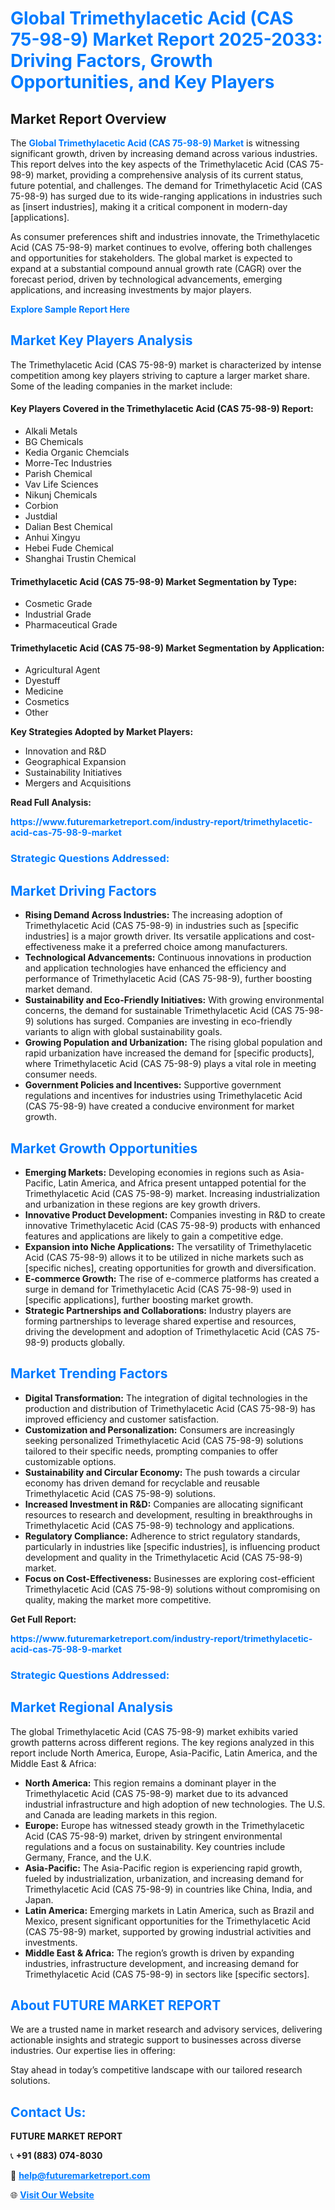 <h1 style="color: #007BFF;">Global Trimethylacetic Acid (CAS 75-98-9) Market Report 2025-2033: Driving Factors, Growth Opportunities, and Key Players</h1>

<section id="overview">
<h2>Market Report Overview</h2>
<p>The <a href="https://www.futuremarketreport.com/industry-report/trimethylacetic-acid-cas-75-98-9-market" style="color: #007BFF; text-decoration: none;"><strong>Global Trimethylacetic Acid (CAS 75-98-9) Market</strong></a> is witnessing significant growth, driven by increasing demand across various industries. This report delves into the key aspects of the Trimethylacetic Acid (CAS 75-98-9) market, providing a comprehensive analysis of its current status, future potential, and challenges. The demand for Trimethylacetic Acid (CAS 75-98-9) has surged due to its wide-ranging applications in industries such as [insert industries], making it a critical component in modern-day [applications].</p>
<p>As consumer preferences shift and industries innovate, the Trimethylacetic Acid (CAS 75-98-9) market continues to evolve, offering both challenges and opportunities for stakeholders. The global market is expected to expand at a substantial compound annual growth rate (CAGR) over the forecast period, driven by technological advancements, emerging applications, and increasing investments by major players.</p>
</section>

<section id="overview">
<p><a href="https://www.futuremarketreport.com/request-sample/reportId=90789" style="color: #007BFF; text-decoration: none;"><strong>Explore Sample Report Here</strong></a></p>
</section>

<section id="key-players">
<h2 style="color: #007BFF;">Market Key Players Analysis</h2>
<p>The Trimethylacetic Acid (CAS 75-98-9) market is characterized by intense competition among key players striving to capture a larger market share. Some of the leading companies in the market include:</p>
<h4>Key Players Covered in the Trimethylacetic Acid (CAS 75-98-9) Report:</h4>
<ul><li>Alkali Metals</li><li>BG Chemicals</li><li>Kedia Organic Chemcials</li><li>Morre-Tec Industries</li><li>Parish Chemical</li><li>Vav Life Sciences</li><li>Nikunj Chemicals</li><li>Corbion</li><li>Justdial</li><li>Dalian Best Chemical</li><li>Anhui Xingyu</li><li>Hebei Fude Chemical</li><li>Shanghai Trustin Chemical</li></ul>
<h4>Trimethylacetic Acid (CAS 75-98-9) Market Segmentation by Type:</h4>
<ul><li>Cosmetic Grade</li><li>Industrial Grade</li><li>Pharmaceutical Grade</li></ul>

<h4>Trimethylacetic Acid (CAS 75-98-9) Market Segmentation by Application:</h4>
<ul><li>Agricultural Agent</li><li>Dyestuff</li><li>Medicine</li><li>Cosmetics</li><li>Other</li></ul>
<p><strong>Key Strategies Adopted by Market Players:</strong></p>
<ul>
<li>Innovation and R&D</li>
<li>Geographical Expansion</li>
<li>Sustainability Initiatives</li>
<li>Mergers and Acquisitions</li>
</ul>
</section>

<section>
<p><strong>Read Full Analysis: </strong></p><a href="https://www.futuremarketreport.com/industry-report/trimethylacetic-acid-cas-75-98-9-market" style="color: #007BFF; text-decoration: none;"><strong>https://www.futuremarketreport.com/industry-report/trimethylacetic-acid-cas-75-98-9-market</strong></a>
<h3 style="color: #007BFF;">Strategic Questions Addressed:</h3>
</section>

<section id="driving-factors">
<h2 style="color: #007BFF;">Market Driving Factors</h2>
<ul>
<li><strong>Rising Demand Across Industries:</strong> The increasing adoption of Trimethylacetic Acid (CAS 75-98-9) in industries such as [specific industries] is a major growth driver. Its versatile applications and cost-effectiveness make it a preferred choice among manufacturers.</li>
<li><strong>Technological Advancements:</strong> Continuous innovations in production and application technologies have enhanced the efficiency and performance of Trimethylacetic Acid (CAS 75-98-9), further boosting market demand.</li>
<li><strong>Sustainability and Eco-Friendly Initiatives:</strong> With growing environmental concerns, the demand for sustainable Trimethylacetic Acid (CAS 75-98-9) solutions has surged. Companies are investing in eco-friendly variants to align with global sustainability goals.</li>
<li><strong>Growing Population and Urbanization:</strong> The rising global population and rapid urbanization have increased the demand for [specific products], where Trimethylacetic Acid (CAS 75-98-9) plays a vital role in meeting consumer needs.</li>
<li><strong>Government Policies and Incentives:</strong> Supportive government regulations and incentives for industries using Trimethylacetic Acid (CAS 75-98-9) have created a conducive environment for market growth.</li>
</ul>
</section>

<section id="growth-opportunities">
<h2 style="color: #007BFF;">Market Growth Opportunities</h2>
<ul>
<li><strong>Emerging Markets:</strong> Developing economies in regions such as Asia-Pacific, Latin America, and Africa present untapped potential for the Trimethylacetic Acid (CAS 75-98-9) market. Increasing industrialization and urbanization in these regions are key growth drivers.</li>
<li><strong>Innovative Product Development:</strong> Companies investing in R&D to create innovative Trimethylacetic Acid (CAS 75-98-9) products with enhanced features and applications are likely to gain a competitive edge.</li>
<li><strong>Expansion into Niche Applications:</strong> The versatility of Trimethylacetic Acid (CAS 75-98-9) allows it to be utilized in niche markets such as [specific niches], creating opportunities for growth and diversification.</li>
<li><strong>E-commerce Growth:</strong> The rise of e-commerce platforms has created a surge in demand for Trimethylacetic Acid (CAS 75-98-9) used in [specific applications], further boosting market growth.</li>
<li><strong>Strategic Partnerships and Collaborations:</strong> Industry players are forming partnerships to leverage shared expertise and resources, driving the development and adoption of Trimethylacetic Acid (CAS 75-98-9) products globally.</li>
</ul>
</section>

<section id="trending-factors">
<h2 style="color: #007BFF;">Market Trending Factors</h2>
<ul>
<li><strong>Digital Transformation:</strong> The integration of digital technologies in the production and distribution of Trimethylacetic Acid (CAS 75-98-9) has improved efficiency and customer satisfaction.</li>
<li><strong>Customization and Personalization:</strong> Consumers are increasingly seeking personalized Trimethylacetic Acid (CAS 75-98-9) solutions tailored to their specific needs, prompting companies to offer customizable options.</li>
<li><strong>Sustainability and Circular Economy:</strong> The push towards a circular economy has driven demand for recyclable and reusable Trimethylacetic Acid (CAS 75-98-9) solutions.</li>
<li><strong>Increased Investment in R&D:</strong> Companies are allocating significant resources to research and development, resulting in breakthroughs in Trimethylacetic Acid (CAS 75-98-9) technology and applications.</li>
<li><strong>Regulatory Compliance:</strong> Adherence to strict regulatory standards, particularly in industries like [specific industries], is influencing product development and quality in the Trimethylacetic Acid (CAS 75-98-9) market.</li>
<li><strong>Focus on Cost-Effectiveness:</strong> Businesses are exploring cost-efficient Trimethylacetic Acid (CAS 75-98-9) solutions without compromising on quality, making the market more competitive.</li>
</ul>
</section>

<section>
<p><strong>Get Full Report: </strong></p><a href="https://www.futuremarketreport.com/industry-report/trimethylacetic-acid-cas-75-98-9-market" style="color: #007BFF; text-decoration: none;"><strong>https://www.futuremarketreport.com/industry-report/trimethylacetic-acid-cas-75-98-9-market</strong></a>
<h3 style="color: #007BFF;">Strategic Questions Addressed:</h3>
</section>


<section id="regional-analysis">
<h2 style="color: #007BFF;">Market Regional Analysis</h2>
<p>The global Trimethylacetic Acid (CAS 75-98-9) market exhibits varied growth patterns across different regions. The key regions analyzed in this report include North America, Europe, Asia-Pacific, Latin America, and the Middle East & Africa:</p>
<ul>
<li><strong>North America:</strong> This region remains a dominant player in the Trimethylacetic Acid (CAS 75-98-9) market due to its advanced industrial infrastructure and high adoption of new technologies. The U.S. and Canada are leading markets in this region.</li>
<li><strong>Europe:</strong> Europe has witnessed steady growth in the Trimethylacetic Acid (CAS 75-98-9) market, driven by stringent environmental regulations and a focus on sustainability. Key countries include Germany, France, and the U.K.</li>
<li><strong>Asia-Pacific:</strong> The Asia-Pacific region is experiencing rapid growth, fueled by industrialization, urbanization, and increasing demand for Trimethylacetic Acid (CAS 75-98-9) in countries like China, India, and Japan.</li>
<li><strong>Latin America:</strong> Emerging markets in Latin America, such as Brazil and Mexico, present significant opportunities for the Trimethylacetic Acid (CAS 75-98-9) market, supported by growing industrial activities and investments.</li>
<li><strong>Middle East & Africa:</strong> The region’s growth is driven by expanding industries, infrastructure development, and increasing demand for Trimethylacetic Acid (CAS 75-98-9) in sectors like [specific sectors].</li>
</ul>
</section>

<footer>
<h2 style="color: #007BFF;">About FUTURE MARKET REPORT</h2>
<p>We are a trusted name in market research and advisory services, delivering actionable insights and strategic support to businesses across diverse industries. Our expertise lies in offering:</p>

<p>Stay ahead in today’s competitive landscape with our tailored research solutions.</p>

<h2 style="color: #007BFF;">Contact Us:</h2>
<p><strong>FUTURE MARKET REPORT</strong></p>
<p>📞 <strong>+91 (883) 074-8030</strong></p>
<p>📧 <strong><a href="mailto:help@futuremarketreport.com" style="color: #007BFF;">help@futuremarketreport.com</a></strong></p>
<p>🌐 <strong><a href="https://www.futuremarketreport.com/" style="color: #007BFF;">Visit Our Website</a></strong></p>
</footer>